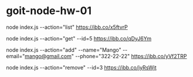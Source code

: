 # goit-node-hw-01

node index.js --action="list"
https://ibb.co/x5ftvrP

node index.js --action="get" --id=5
https://ibb.co/qDyJ6Ym

node index.js --action="add" --name="Mango" --email="mango@gmail.com" --phone="322-22-22"
https://ibb.co/yVf2TRP

node index.js --action="remove" --id=3
https://ibb.co/jyRsWjt
